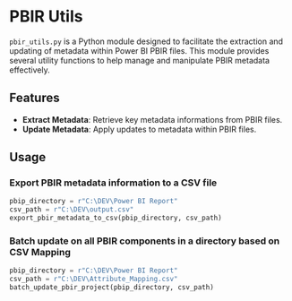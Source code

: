# PBIR Utils

`pbir_utils.py` is a Python module designed to facilitate the extraction and updating of metadata within Power BI PBIR files. This module provides several utility functions to help manage and manipulate PBIR metadata effectively.

## Features

- **Extract Metadata**: Retrieve key metadata informations from PBIR files.
- **Update Metadata**: Apply updates to metadata within PBIR files.

## Usage

### Export PBIR metadata information to a CSV file
```python
pbip_directory = r"C:\DEV\Power BI Report"
csv_path = r"C:\DEV\output.csv"
export_pbir_metadata_to_csv(pbip_directory, csv_path)
```

### Batch update on all PBIR components in a directory based on CSV Mapping
```python
pbip_directory = r"C:\DEV\Power BI Report"
csv_path = r"C:\DEV\Attribute_Mapping.csv"
batch_update_pbir_project(pbip_directory, csv_path)
```

